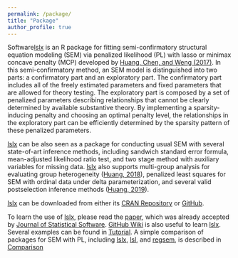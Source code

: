 ```yaml
---
permalink: /package/
title: "Package"
author_profile: true
---
```


Software[lslx](https://cran.r-project.org/package=lslx) is an R package for fitting semi-confirmatory structural equation modeling (SEM) via penalized likelihood (PL) with lasso or minimax concave penalty (MCP) developed by [Huang, Chen, and Weng (2017)](https://doi.org/10.1007/s11336-017-9566-9). In this semi-confirmatory method, an SEM model is distinguished into two parts: a confirmatory part and an exploratory part. The confirmatory part includes all of the freely estimated parameters and fixed parameters that are allowed for theory testing. The exploratory part is composed by a set of penalized parameters describing relationships that cannot be clearly determined by available substantive theory. By implementing a sparsity-inducing penalty and choosing an optimal penalty level, the relationships in the exploratory part can be efficiently determined by the sparsity pattern of these penalized parameters.</p>

[lslx](https://cran.r-project.org/package=lslx) can be also seen as a package for conducting usual SEM with several state-of-art inference methods, including sandwich standard error formula, mean-adjusted likelihood ratio test, and two stage method with auxiliary variables for missing data. [lslx](https://cran.r-project.org/package=lslx) also supports multi-group analysis for evaluating group heterogeneity ([Huang, 2018](https://doi.org/10.1111/bmsp.12130)), penalized least squares for SEM with ordinal data under delta parameterization, and several valid postselection inference methods ([Huang, 2019](https://doi.org/10.1080/00273171.2019.1634996)).

[lslx](https://cran.r-project.org/package=lslx) can be downloaded from either its [CRAN Repository](https://cran.r-project.org/package=lslx) or [GitHub](https://github.com/psyphh/lslx).

To learn the use of [lslx](https://cran.r-project.org/package=lslx), please read the [paper](https://cran.r-project.org/web/packages/lslx/vignettes/vignette-lslx.pdf), which was already accepted by [Journal of Statistical Software](https://www.jstatsoft.org/index). [GitHub Wiki](https://github.com/psyphh/lslx/wiki) is also useful to learn [lslx](https://cran.r-project.org/package=lslx). Several examples can be found in [Tutorial](https://github.com/psyphh/lslx/wiki/Tutorial). A simple comparison of packages for SEM with PL, including [lslx](https://cran.r-project.org/package=lslx), [lsl](https://cran.r-project.org/package=lsl), and [regsem](https://cran.r-project.org/package=regsem), is described in [Comparison](https://github.com/psyphh/lslx/wiki/Comparison)
